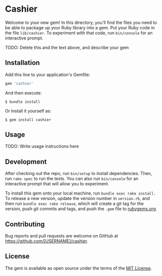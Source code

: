 # Cashier

Welcome to your new gem! In this directory, you'll find the files you need to be able to package up your Ruby library into a gem. Put your Ruby code in the file `lib/cashier`. To experiment with that code, run `bin/console` for an interactive prompt.

TODO: Delete this and the text above, and describe your gem

## Installation

Add this line to your application's Gemfile:

```ruby
gem 'cashier'
```

And then execute:

    $ bundle install

Or install it yourself as:

    $ gem install cashier

## Usage

TODO: Write usage instructions here

## Development

After checking out the repo, run `bin/setup` to install dependencies. Then, run `rake spec` to run the tests. You can also run `bin/console` for an interactive prompt that will allow you to experiment.

To install this gem onto your local machine, run `bundle exec rake install`. To release a new version, update the version number in `version.rb`, and then run `bundle exec rake release`, which will create a git tag for the version, push git commits and tags, and push the `.gem` file to [rubygems.org](https://rubygems.org).

## Contributing

Bug reports and pull requests are welcome on GitHub at https://github.com/[USERNAME]/cashier.


## License

The gem is available as open source under the terms of the [MIT License](https://opensource.org/licenses/MIT).
